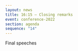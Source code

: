 ```yaml
---
layout: news
title: 16:15 – Closing remarks
event: conference-2022
section: agenda
sequence: "14"
---
```

F﻿inal speeches
